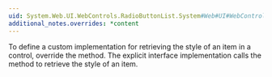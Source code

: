 ```yaml
---
uid: System.Web.UI.WebControls.RadioButtonList.System#Web#UI#WebControls#IRepeatInfoUser#GetItemStyle(System.Web.UI.WebControls.ListItemType,System.Int32)
additional_notes.overrides: *content
---
```


<p>To define a custom implementation for retrieving the style of an item in a <xref href="System.Web.UI.WebControls.RadioButtonList"></xref> control, override the <xref href="System.Web.UI.WebControls.RadioButtonList.GetItemStyle(System.Web.UI.WebControls.ListItemType,System.Int32)"></xref> method. The explicit interface implementation calls the <xref href="System.Web.UI.WebControls.RadioButtonList.GetItemStyle(System.Web.UI.WebControls.ListItemType,System.Int32)"></xref> method to retrieve the style of an item.</p>


